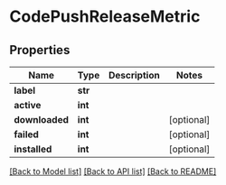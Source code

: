 # CodePushReleaseMetric

## Properties
Name | Type | Description | Notes
------------ | ------------- | ------------- | -------------
**label** | **str** |  | 
**active** | **int** |  | 
**downloaded** | **int** |  | [optional] 
**failed** | **int** |  | [optional] 
**installed** | **int** |  | [optional] 

[[Back to Model list]](../README.md#documentation-for-models) [[Back to API list]](../README.md#documentation-for-api-endpoints) [[Back to README]](../README.md)


